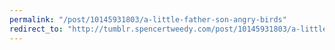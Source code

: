 ```yaml
---
permalink: "/post/10145931803/a-little-father-son-angry-birds"
redirect_to: "http://tumblr.spencertweedy.com/post/10145931803/a-little-father-son-angry-birds"
---
```

